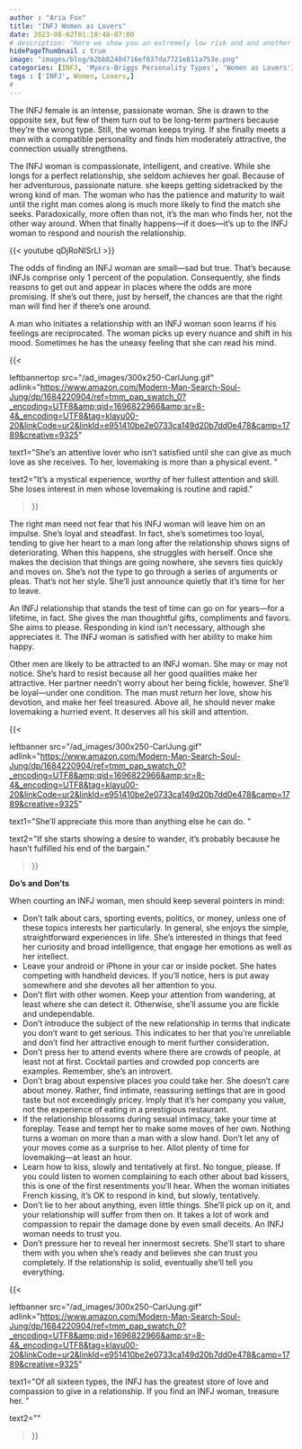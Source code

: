 ```yaml
---
author : "Aria Fox"
title: "INFJ Women as Lovers"
date: 2023-08-02T01:10:48-07:00
# description: "Here we show you an extremely low risk and and another medium risk approach to earn passive income "
hidePageThumbnail : true 
image: "images/blog/b2bb8240d716ef637da7721e811a753e.png"
categories: [INFJ, 'Myers-Briggs Personality Types', 'Women as Lovers']
tags : ['INFJ', Women, Lovers,]
# 
---
```


The INFJ female is an intense, passionate woman. She is drawn to the opposite sex, but few of them turn out to be long-term partners because they’re the wrong type. Still, the woman keeps trying. If she finally meets a man with a compatible personality and finds him moderately attractive, the connection usually strengthens.

The INFJ woman is compassionate, intelligent, and creative. While she longs for a perfect relationship, she seldom achieves her goal. Because of her adventurous, passionate nature. she keeps getting sidetracked by the wrong kind of man. The woman who has the patience and maturity to wait until the right man comes along is much more likely to find the match she seeks.  Paradoxically, more often than not, it’s the man who finds her, not the other way around. When that finally happens—if it does—it’s up to the INFJ woman to respond and nourish the relationship.


{{< youtube qDjRoNlSrLI >}}


The odds of finding an INFJ woman are small—sad but true. That’s because INFJs comprise only 1 percent of the population. Consequently, she finds reasons to get out and appear in places where the odds are more promising. If she’s out there, just by herself, the chances are that the right man will find her if there’s one around.


A man who initiates a relationship with an INFJ woman soon learns if his feelings are reciprocated. The woman picks up every nuance and shift in his mood. Sometimes he has the uneasy feeling that she can read his mind.

{{< 

leftbannertop src="/ad_images/300x250-CarlJung.gif" adlink="https://www.amazon.com/Modern-Man-Search-Soul-Jung/dp/1684220904/ref=tmm_pap_swatch_0?_encoding=UTF8&amp;qid=1696822966&amp;sr=8-4&_encoding=UTF8&tag=klayu00-20&linkCode=ur2&linkId=e951410be2e0733ca149d20b7dd0e478&camp=1789&creative=9325"  

text1="She’s an attentive lover who isn’t satisfied until she can give as much love as she receives. To her, lovemaking is more than a physical event. " 

text2="It’s a mystical experience, worthy of her fullest attention and skill. She loses interest in men whose lovemaking is routine and rapid."

>}}

The right man need not fear that his INFJ woman will leave him on an impulse. She’s loyal and steadfast. In fact, she’s sometimes too loyal, tending to give her heart to a man long after the relationship shows signs of deteriorating.  When this happens, she struggles with herself. Once she makes the decision that things are going nowhere, she severs ties quickly and moves on. She’s not the type to go through a series of arguments or pleas. That’s not her style. She’ll just announce quietly that it’s time for her to leave.

An INFJ relationship that stands the test of time can go on for years—for a lifetime, in fact. She gives the man thoughtful gifts, compliments and favors. She aims to please. Responding in kind isn’t necessary, although she appreciates it. The INFJ woman is satisfied with her ability to make him happy.

Other men are likely to be attracted to an INFJ woman. She may or may not notice. She’s hard to resist because all her good qualities make her attractive. Her partner needn’t worry about her being fickle, however. She’ll be loyal—under one condition. The man must return her love, show his devotion, and make her feel treasured. Above all, he should never make lovemaking a hurried event. It deserves all his skill and attention. 

{{< 

leftbanner src="/ad_images/300x250-CarlJung.gif" adlink="https://www.amazon.com/Modern-Man-Search-Soul-Jung/dp/1684220904/ref=tmm_pap_swatch_0?_encoding=UTF8&amp;qid=1696822966&amp;sr=8-4&_encoding=UTF8&tag=klayu00-20&linkCode=ur2&linkId=e951410be2e0733ca149d20b7dd0e478&camp=1789&creative=9325"  

text1="She’ll appreciate this more than anything else he can do. " 

text2="If she starts showing a desire to wander, it’s probably because he hasn’t fulfilled his end of the bargain."

>}}

**Do’s and Don’ts**

When courting an INFJ woman, men should keep several pointers in mind:

* Don’t talk about cars, sporting events, politics, or money, unless one of these topics interests her particularly. In general, she enjoys the simple, straightforward experiences in life. She’s interested in things that feed her curiosity and broad intelligence, that engage her emotions as well as her intellect.
* Leave your android or iPhone in your car or inside pocket. She hates competing with handheld devices. If you’ll notice, hers is put away somewhere and she devotes all her attention to you.
* Don’t flirt with other women. Keep your attention from wandering, at least where she can detect it. Otherwise, she’ll assume you are fickle and undependable.
* Don’t introduce the subject of the new relationship in terms that indicate you don’t want to get serious. This indicates to her that you’re unreliable and don’t find her attractive enough to merit further consideration.
* Don’t press her to attend events where there are crowds of people, at least not at first. Cocktail parties and crowded pop concerts are examples. Remember, she’s an introvert.
* Don’t brag about expensive places you could take her. She doesn’t care about money. Rather, find intimate, reassuring settings that are in good taste but not exceedingly pricey. Imply that it’s her company you value, not the experience of eating in a prestigious restaurant.
* If the relationship blossoms during sexual intimacy, take your time at foreplay. Tease and tempt her to make some moves of her own. Nothing turns a woman on more than a man with a slow hand. Don’t let any of your moves come as a surprise to her. Allot plenty of time for lovemaking—at least an hour.
* Learn how to kiss, slowly and tentatively at first. No tongue, please. If you could listen to women complaining to each other about bad kissers, this is one of the first resentments you’ll hear. When the woman initiates French kissing, it’s OK to respond in kind, but slowly, tentatively.
* Don’t lie to her about anything, even little things. She’ll pick up on it, and your relationship will suffer from then on. It takes a lot of work and compassion to repair the damage done by even small deceits. An INFJ woman needs to trust you.
* Don’t pressure her to reveal her innermost secrets. She’ll start to share them with you when she’s ready and believes she can trust you completely. If the relationship is solid, eventually she’ll tell you everything.

{{< 

leftbanner src="/ad_images/300x250-CarlJung.gif" adlink="https://www.amazon.com/Modern-Man-Search-Soul-Jung/dp/1684220904/ref=tmm_pap_swatch_0?_encoding=UTF8&amp;qid=1696822966&amp;sr=8-4&_encoding=UTF8&tag=klayu00-20&linkCode=ur2&linkId=e951410be2e0733ca149d20b7dd0e478&camp=1789&creative=9325"  

text1="Of all sixteen types, the INFJ has the greatest store of love and compassion to give in a relationship. If you find an INFJ woman, treasure her. " 

text2=""

>}}
